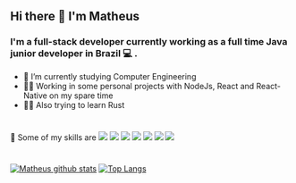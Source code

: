 ## Hi there 👋 I'm Matheus

### I'm a full-stack developer currently working as a full time Java junior developer in Brazil 💻 .

- 🌱 I’m currently studying Computer Engineering
- 👨‍💻 Working in some personal projects with NodeJs, React and React-Native on my spare time
- 👨‍💻 Also trying to learn Rust

#

🚀 Some of my skills are 
<img src="https://img.shields.io/badge/Javascript-%23F7DF1E.svg?&style=flat-square&logo=javascript&logoColor=black" />
<img src="https://img.shields.io/badge/C%23-%23239120.svg?&style=flat-square&logo=c%20sharp&logoColor=white" />
<img src="https://img.shields.io/badge/Java-%23007396.svg?&style=flat-square&logo=java&logoColor=white" />
<img src="https://img.shields.io/badge/React-%2361DAFB.svg?&style=flat-square&logo=react&logoColor=white" />
<img src="https://img.shields.io/badge/HTML-%23E34F26.svg?&style=flat-square&logo=html5&logoColor=white" />
<img src="https://img.shields.io/badge/CSS-%231572B6.svg?&style=flat-square&logo=css3&logoColor=white" />
<img src="https://img.shields.io/badge/NodeJS-%23339933.svg?&style=flat-square&logo=node-dot-js&logoColor=white" />

#

[![Matheus github stats](https://github-readme-stats-r4815ov66.vercel.app/api?username=PanzerBerg&theme=dark)](https://github.com/anuraghazra/github-readme-stats)
[![Top Langs](https://github-readme-stats-r4815ov66.vercel.app/api/top-langs/?username=PanzerBerg&theme=dark&hide=html&layout=compact)](https://github.com/anuraghazra/github-readme-stats)
